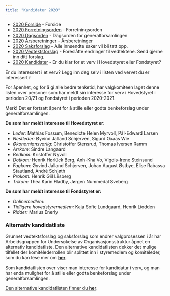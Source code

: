 ```yaml
---
title: "Kandidater 2020"
---
```


* [2020 Forside](/wiki/online/generalforsamlingen/genfors2020)   - Forside
* [2020 Forretningsorden](/wiki/online/generalforsamlingen/genfors2020/forretningsorden) - Forretningsorden
* [2020 Dagsorden](/wiki/online/generalforsamlingen/genfors2020/dagsorden) - Dagsorden for generalforsamlingen
* [2020 Årsberetninger](/wiki/online/generalforsamlingen/genfors2020/aarsberetninger) - Årsberetninger
* [2020 Saksforslag](/wiki/online/generalforsamlingen/genfors2020/saksforslag) - Alle innsendte saker vil bli tatt opp.
* [2020 Vedtektsforslag](/wiki/online/generalforsamlingen/genfors2020/vedtekstforslag) - Foreslåtte endringer til vedtektene. Send gjerne inn ditt forslag.
* [2020 Kandidater](/wiki/online/generalforsamlingen/genfors2020/valg) - Er du klar for et verv i Hovedstyret eller Fondstyret? 

Er du interessert i et verv? Legg inn deg selv i listen ved vervet du er interessert i!

For åpenhet, og for å gi alle bedre tenketid, har valgkomiteen laget denne listen over personer som har meldt sin interesse for verv i Hovedstyret i perioden 20/21 og Fondstyret i perioden 2020-2021. 

Merk! Det er fortsatt åpent for å stille eller godta benkeforslag under generalforsamlingen.  

**De som har meldt interesse til Hovedstyret er:**

* *Leder:* Mathias Fossum, Benedicte Helen Myrvoll, Pål-Edward Larsen  
* *Nestleder:* Øyvind Jalland Schjerven, Sigurd Oxaas Wie
* *Økonomiansvarlig:* Christoffer Stensrud, Thomas Iversen Ramm
* *Arrkom:* Sindre Langaard
* *Bedkom:* Kristoffer Nyvoll
* *Dotkom:* Henrik Hørlück Berg, Anh-Kha Vo, Vigdis-Irene Steinsund
* *Fagkom:* Øyvind Jalland Schjerven, Johan August Østbye, Elise Rabassa Stautland, André Schjøth
* *Prokom:* Henrik Giil Liisberg
* *Trikom:* Thea Karin Fladby, Jørgen Nummedal Sveberg

**De som har meldt interesse til Fondstyret er:**

* *Onlinemedlem:* 
* *Tidligere hovedstyremedlem:* Kaja Sofie Lundgaard, Henrik Liodden
* *Ridder:* Marius Enerly

### Alternativ kandidatliste

Grunnet vedtektsforslag og saksforslag som endrer valgprosessen i år har Arbeidsgruppen for Undersøkelse av Organisasjonsstruktur åpnet en alternativ kandidatliste. Den alternative kandidatlisten dekker det mulige tilfellet der komitélederrollen blir splittet inn i styremedlem og komitéleder, som du kan lese mer om [**her**](https://online.ntnu.no/wiki/online/generalforsamlingen/genfors2020/vedtekstforslag/#wiki-toc-forslag-23-splittelse-av-det-to-delte-vervet-auo).

Som kandidatlisten over viser man interesse for kandidatur i verv, og man har enda mulighet for å stille eller godta benkeforslag under generalforsamlingen.

[Den alternative kandidatlisten finner du **her**](wiki:alternativt-valg).
